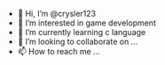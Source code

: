 - 👋 Hi, I’m @crysler123
- 👀 I’m interested in game development
- 🌱 I’m currently learning c language
- 💞️ I’m looking to collaborate on ...
- 📫 How to reach me ...

<!---
crysler123/crysler123 is a ✨ special ✨ repository because its `README.md` (this file) appears on your GitHub profile.
You can click the Preview link to take a look at your changes.
--->

